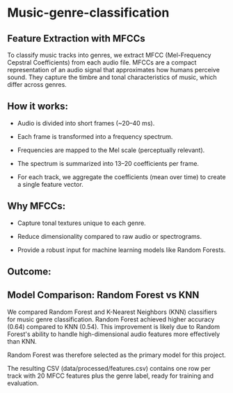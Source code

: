 # Music-genre-classification

## Feature Extraction with MFCCs

To classify music tracks into genres, we extract MFCC (Mel-Frequency Cepstral Coefficients) from each audio file. MFCCs are a compact representation of an audio signal that approximates how humans perceive sound. They capture the timbre and tonal characteristics of music, which differ across genres.

## How it works:

- Audio is divided into short frames (~20–40 ms).

- Each frame is transformed into a frequency spectrum.

- Frequencies are mapped to the Mel scale (perceptually relevant).

- The spectrum is summarized into 13–20 coefficients per frame.

- For each track, we aggregate the coefficients (mean over time) to create a single feature vector.

## Why MFCCs:

- Capture tonal textures unique to each genre.

- Reduce dimensionality compared to raw audio or spectrograms.

- Provide a robust input for machine learning models like Random Forests.

## Outcome:

## Model Comparison: Random Forest vs KNN

We compared Random Forest and K-Nearest Neighbors (KNN) classifiers for music genre classification. Random Forest achieved higher accuracy (0.64) compared to KNN (0.54). This improvement is likely due to Random Forest's ability to handle high-dimensional audio features more effectively than KNN.

Random Forest was therefore selected as the primary model for this project.

The resulting CSV (data/processed/features.csv) contains one row per track with 20 MFCC features plus the genre label, ready for training and evaluation.
